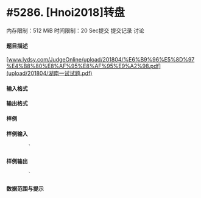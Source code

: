 
# #5286. [Hnoi2018]转盘
内存限制：512 MiB 时间限制：20 Sec提交 提交记录 讨论
#### 题目描述
[www.lydsy.com/JudgeOnline/upload/201804/%E6%B9%96%E5%8D%97%E4%B8%80%E8%AF%95%E8%AF%95%E9%A2%98.pdf](upload/201804/湖南一试试题.pdf)
#### 输入格式

#### 输出格式

#### 样例

#### 样例输入

			`
#### 样例输出

			`
#### 数据范围与提示

